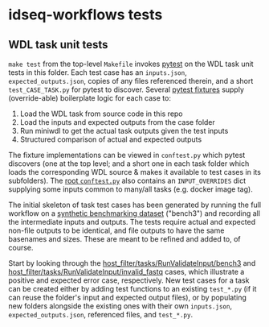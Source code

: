 # idseq-workflows tests

## WDL task unit tests

`make test` from the top-level `Makefile` invokes [pytest](https://docs.pytest.org/en/stable/) on the WDL task unit tests in this folder. Each test case has an `inputs.json`, `expected_outputs.json`, copies of any files referenced therein, and a short `test_CASE_TASK.py` for pytest to discover. Several [pytest fixtures](https://docs.pytest.org/en/stable/fixture.html) supply (override-able) boilerplate logic for each case to:

1. Load the WDL task from source code in this repo
2. Load the inputs and expected outputs from the case folder
3. Run miniwdl to get the actual task outputs given the test inputs
4. Structured comparison of actual and expected outputs

The fixture implementations can be viewed in `conftest.py` which pytest discovers (one at the top level; and a short one in each task folder which loads the corresponding WDL source & makes it available to test cases in its subfolders). The [root `conftest.py`](conftest.py) also contains an `INPUT_OVERRIDES` dict supplying some inputs common to many/all tasks (e.g. docker image tag).

The initial skeleton of task test cases has been generated by running the full workflow on a [synthetic benchmarking dataset](https://github.com/chanzuckerberg/idseq-bench) ("bench3") and recording all the intermediate inputs and outputs. The tests require actual and expected non-file outputs to be identical, and file outputs to have the same basenames and sizes. These are meant to be refined and added to, of course.

Start by looking through the [host_filter/tasks/RunValidateInput/bench3](host_filter/tasks/RunValidateInput/bench3) and [host_filter/tasks/RunValidateInput/invalid_fastq](host_filter/tasks/RunValidateInput/invalid_fastq) cases, which illustrate a positive and expected error case, respectively. New test cases for a task can be created either by adding test functions to an existing `test_*.py` (if it can reuse the folder's input and expected output files), or by populating new folders alongside the existing ones with their own `inputs.json`, `expected_outputs.json`, referenced files, and `test_*.py`.
